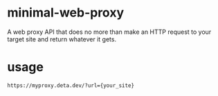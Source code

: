 # minimal-web-proxy

A web proxy API that does no more than make an HTTP request to your target site and return whatever it gets.

# usage

`https://myproxy.deta.dev/?url={your_site}`
